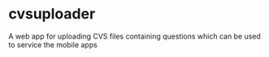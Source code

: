 # cvsuploader
A web app for uploading CVS files containing questions which can be used to service the mobile apps
